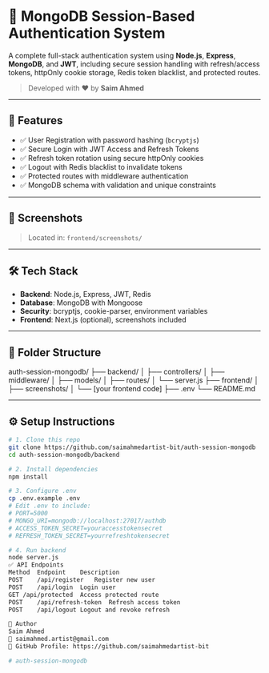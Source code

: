 # 🔐 MongoDB Session-Based Authentication System

A complete full-stack authentication system using **Node.js**, **Express**, **MongoDB**, and **JWT**, including secure session handling with refresh/access tokens, httpOnly cookie storage, Redis token blacklist, and protected routes.

> Developed with ❤️ by **Saim Ahmed**

---

## 🚀 Features

- ✅ User Registration with password hashing (`bcryptjs`)
- ✅ Secure Login with JWT Access and Refresh Tokens
- ✅ Refresh token rotation using secure httpOnly cookies
- ✅ Logout with Redis blacklist to invalidate tokens
- ✅ Protected routes with middleware authentication
- ✅ MongoDB schema with validation and unique constraints

---

## 🧪 Screenshots

> Located in: `frontend/screenshots/`

---

## 🛠 Tech Stack

- **Backend**: Node.js, Express, JWT, Redis
- **Database**: MongoDB with Mongoose
- **Security**: bcryptjs, cookie-parser, environment variables
- **Frontend**: Next.js (optional), screenshots included

---

## 📂 Folder Structure

auth-session-mongodb/
├── backend/
│ ├── controllers/
│ ├── middleware/
│ ├── models/
│ ├── routes/
│ └── server.js
├── frontend/
│ ├── screenshots/
│ └── [your frontend code]
├── .env
└── README.md


---

## ⚙️ Setup Instructions

```bash
# 1. Clone this repo
git clone https://github.com/saimahmedartist-bit/auth-session-mongodb
cd auth-session-mongodb/backend

# 2. Install dependencies
npm install

# 3. Configure .env
cp .env.example .env
# Edit .env to include:
# PORT=5000
# MONGO_URI=mongodb://localhost:27017/authdb
# ACCESS_TOKEN_SECRET=youraccesstokensecret
# REFRESH_TOKEN_SECRET=yourrefreshtokensecret

# 4. Run backend
node server.js
✅ API Endpoints
Method	Endpoint	Description
POST	/api/register	Register new user
POST	/api/login	Login user
GET	/api/protected	Access protected route
POST	/api/refresh-token	Refresh access token
POST	/api/logout	Logout and revoke refresh

🙌 Author
Saim Ahmed
📧 saimahmed.artist@gmail.com
🔗 GitHub Profile: https://github.com/saimahmedartist-bit

#   a u t h - s e s s i o n - m o n g o d b  
 